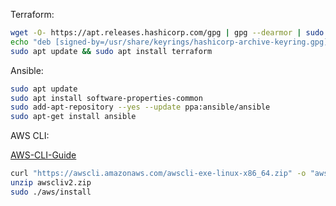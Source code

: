 Terraform:

```bash
wget -O- https://apt.releases.hashicorp.com/gpg | gpg --dearmor | sudo tee /usr/share/keyrings/hashicorp-archive-keyring.gpg
echo "deb [signed-by=/usr/share/keyrings/hashicorp-archive-keyring.gpg] https://apt.releases.hashicorp.com $(lsb_release -cs) main" | sudo tee /etc/apt/sources.list.d/hashicorp.list
sudo apt update && sudo apt install terraform
```

Ansible:

```bash
sudo apt update
sudo apt install software-properties-common
sudo add-apt-repository --yes --update ppa:ansible/ansible
sudo apt-get install ansible
```

AWS CLI:

[AWS-CLI-Guide](https://docs.aws.amazon.com/pt_br/cli/latest/userguide/getting-started-install.html) 

```bash
curl "https://awscli.amazonaws.com/awscli-exe-linux-x86_64.zip" -o "awscliv2.zip"
unzip awscliv2.zip
sudo ./aws/install

```
